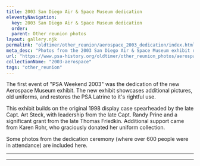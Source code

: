 ```yaml
---
title: 2003 San Diego Air & Space Museum dedication
eleventyNavigation:
  key: 2003 San Diego Air & Space Museum dedication
  order: 
  parent: Other reunion photos
layout: gallery.njk
permalink: "oldtimer/other_reunion/aerospace_2003_dedication/index.html"
meta_desc: "Photos from the 2003 San Diego Air & Space Museum exhibit dedication"
url: "https://www.psa-history.org/oldtimer/other_reunion_photos/aerospace_2003_dedication/index.html"
collectionName: "2003-aerospace"
tags: "other_reunion"
---
```


The first event of "PSA Weekend 2003" was the dedication of the new Aerospace Museum exhibit. The new exhibit showcases additional pictures, old uniforms, and restores the PSA Latrine to it's rightful use.

This exhibit builds on the original 1998 display case spearheaded by the late Capt. Art Steck, with leadership from the late Capt. Randy Prine and a significant grant from the late Thomas Friedkin. Additional support came from Karen Rohr, who graciously donated her uniform collection.

Some photos from the dedication ceremony (where over 600 people were in attendance) are included here.

-------------


-----------
